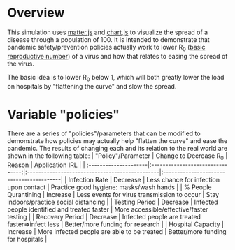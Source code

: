 # Overview
This simulation uses [matter.js](https://brm.io/matter-js/) and [chart.js](https://www.chartjs.org/) to visualize the spread of a disease through a population of 100. It is intended to demonstrate that pandemic safety/prevention policies actually work to lower R<sub>0</sub> ([basic reproductive number](https://youtu.be/5TJ8RJiQPYA)) of a virus and how that relates to easing the spread of the virus.

The basic idea is to lower R<sub>0</sub> below 1, which will both greatly lower the load on hospitals by "flattening the curve" and slow the spread.

# Variable "policies"
There are a series of "policies"/parameters that can be modified to demonstrate how policies may actually help "flatten the curve" and ease the pandemic. The results of changing each and its relation to the real world are shown in the following table:
| "Policy"/Parameter    | Change to Decrease R<sub>0</sub> | Reason                                         | Application IRL                          |
| :---------------------|:--------------------------------:|:-----------------------------------------------|:-----------------------------------------|
| Infection Rate        | Decrease                         | Less chance for infection upon contact         | Practice good hygiene: masks/wash hands  |
| % People Qurantining  | Increase                         | Less events for virus transmission to occur    | Stay indoors/practice social distancing  |
| Testing Period        | Decrease                         | Infected people identified and treated faster  | More accessible/effective/faster testing |
| Recovery Period       | Decrease                         | Infected people are treated faster⇒infect less | Better/more funding for research         |
| Hospital Capacity     | Increase                         | More infected people are able to be treated    | Better/more funding for hospitals        |
